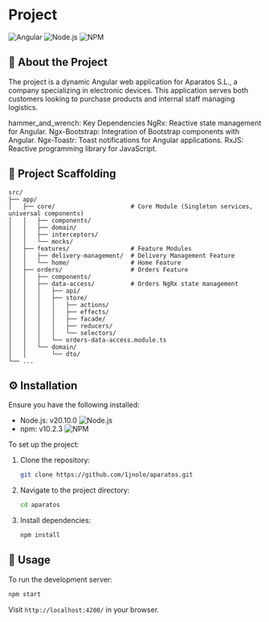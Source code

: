 # Project

![Angular](https://img.shields.io/badge/Angular-17-DD0031?style=for-the-badge&logo=angular)
![Node.js](https://img.shields.io/badge/Node.js-20.10.0-339933?style=for-the-badge&logo=node.js)
![NPM](https://img.shields.io/badge/npm-10.2.3-CB3837?style=for-the-badge&logo=npm)

## :page_facing_up: About the Project

The  project is a dynamic Angular web application for Aparatos S.L., a company specializing in electronic devices. This application serves both customers looking to purchase products and internal staff managing logistics.

hammer_and_wrench: Key Dependencies
NgRx: Reactive state management for Angular.
Ngx-Bootstrap: Integration of Bootstrap components with Angular.
Ngx-Toastr: Toast notifications for Angular applications.
RxJS: Reactive programming library for JavaScript.


## :open_file_folder: Project Scaffolding

```
src/
├── app/
│   ├── core/                     # Core Module (Singleton services, universal components)
│   │   ├── components/
│   │   ├── domain/
│   │   ├── interceptors/
│   │   └── mocks/
│   ├── features/                 # Feature Modules
│   │   ├── delivery-management/  # Delivery Management Feature
│   │   └── home/                 # Home Feature
│   ├── orders/                   # Orders Feature
│   │   ├── components/
│   │   ├── data-access/          # Orders NgRx state management
│   │   │   ├── api/
│   │   │   ├── store/
│   │   │   │   ├── actions/
│   │   │   │   ├── effects/
│   │   │   │   ├── facade/
│   │   │   │   ├── reducers/
│   │   │   │   └── selectors/
│   │   │   └── orders-data-access.module.ts
│   │   └── domain/
│   │       └── dto/
└── ...
```

## :gear: Installation

Ensure you have the following installed:
- Node.js: v20.10.0 ![Node.js](https://img.shields.io/badge/Node.js-20.10.0-339933?style=flat-square&logo=node.js)
- npm: v10.2.3 ![NPM](https://img.shields.io/badge/npm-10.2.3-CB3837?style=flat-square&logo=npm)

To set up the project:

1. Clone the repository:
   ```sh
   git clone https://github.com/1jnole/aparatos.git
   ```
2. Navigate to the project directory:
   ```sh
   cd aparatos
   ```
3. Install dependencies:
   ```sh
   npm install
   ```

## :rocket: Usage

To run the development server:
```sh
npm start
```
Visit `http://localhost:4200/` in your browser.

